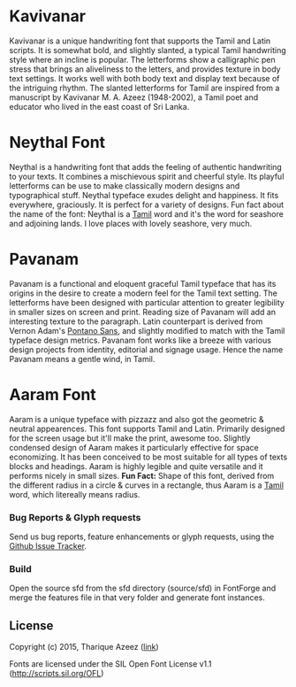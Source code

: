 # Kavivanar
Kavivanar is a unique handwriting font that supports the Tamil and Latin scripts.
It is somewhat bold, and slightly slanted, a typical Tamil handwriting style where an incline is popular.
The letterforms show a calligraphic pen stress that brings an aliveliness to the letters, and provides texture in body text settings. 
It works well with both body text and display text because of the intriguing rhythm.
The slanted letterforms for Tamil are inspired from a manuscript by Kavivanar M. A. Azeez (1948-2002), a Tamil poet and educator who lived in the east coast of Sri Lanka.

# Neythal Font
Neythal is a handwriting font that adds the feeling of authentic handwriting to your texts. It combines a mischievous spirit and cheerful style. Its playful letterforms can be use to make classically modern designs and typographical stuff. Neythal typeface exudes delight and happiness. It fits everywhere, graciously. It is perfect for a variety of designs.
Fun fact about the name of the font: Neythal is a [Tamil](http://en.wikipedia.org/wiki/Tamil_language) word and it's the word for seashore and adjoining lands. I love places with lovely seashore, very much.

# Pavanam
Pavanam is a functional and eloquent graceful Tamil typeface that has its origins in the desire to create a modern feel for the Tamil text setting. The letterforms have been designed with particular attention to greater legibility in smaller sizes on screen and print. Reading size of Pavanam will add an interesting texture to the paragraph. Latin counterpart is derived from Vernon Adam's [Pontano Sans](https://www.google.com/fonts/specimen/Pontano+Sans), and slightly modified to match with the Tamil typeface design metrics.
Pavanam font works like a breeze with various design projects from identity, editorial and signage usage. Hence the name Pavanam means a gentle wind, in Tamil.

# Aaram Font
Aaram is a unique typeface with pizzazz and also got the geometric & neutral appearences. This font supports Tamil and Latin. Primarily designed for the screen usage but it'll make the print, awesome too. Slightly condensed design of Aaram makes it particularly effective for space economizing. It has been conceived to be most suitable for all types of texts blocks and headings. Aaram is highly legible and quite versatile and it performs nicely in small sizes.
**Fun Fact:** Shape of this font, derived from the different radius in a circle & curves in a rectangle, thus Aaram is a [Tamil](http://en.wikipedia.org/wiki/Tamil_language) word, which litereally means radius. 
### Bug Reports & Glyph requests

Send us bug reports, feature enhancements or glyph requests, using the [Github Issue Tracker](https://github.com/enathu/).

### Build

Open the source sfd from the sfd directory (source/sfd) in FontForge and merge the features file in that very folder and generate font instances. 

## License

Copyright (c) 2015, Tharique Azeez ([link](http://thariqueazeez.com))

Fonts are licensed under the SIL Open Font License v1.1 (<http://scripts.sil.org/OFL>)